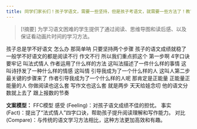 ```yaml
---
title: 同学们家长们！孩子学语文，需要一些坚持，但是孩子考语文，就需要一些方法了！教育 
---
```

 > [!摘要]
为学习语文困难的学生提供了通过阅读、思维导图和读后感、以及保证看动画片时间的学习方法。

孩子总是学不好语文
怎么办
那简单呐
只要坚持两个步骤
孩子的语文成绩就稳了
一般学不好语文的都是阅读不行
作文不行
所以我们重点抓这个
第一步啊
4字口诀要牢记
叫法式情人
作者运用了什么样的方法
这叫法描述了一件什么样的事情
这叫诗抒发了一种什么样的情感
这叫情
引导我成为了一个什么样的人
这叫人第二步最关键的步骤来了
作者引导我成为了一个什么样的人呢
那肯定是正能量
正能量正能量的人
你做阅读也这么套
写作文也这么套
就是两步
天天给娃念叨
他的语文分数就上去了
跟上报数的节奏

**文案模型：**
FFC模型
感受 (Feeling)：对孩子语文成绩不佳的担忧。
事实 (Fact)：提出了“法式情人”四字口诀，帮助孩子提升阅读理解和写作能力。
对比 (Compare)：与传统的语文学习方法相比，这种方法更加高效和有趣。
